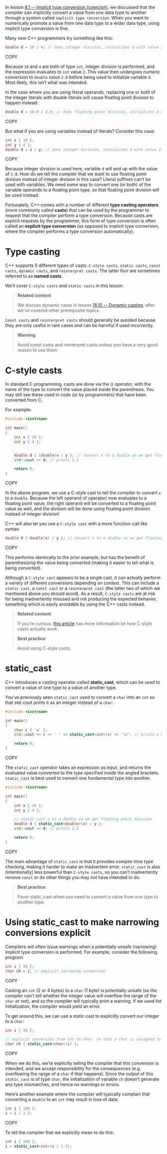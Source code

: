 In lesson [8.1 -- Implicit type conversion (coercion)](https://www.learncpp.com/cpp-tutorial/implicit-type-conversion-coercion/), we discussed that the compiler can implicitly convert a value from one data type to another through a system called `implicit type conversion`. When you want to numerically promote a value from one data type to a wider data type, using implicit type conversion is fine.

Many new C++ programmers try something like this:

```cpp
double d = 10 / 4; // does integer division, initializes d with value 2.0
```

COPY

Because `10` and `4` are both of type `int`, integer division is performed, and the expression evaluates to `int` value `2`. This value then undergoes numeric conversion to `double` value `2.0` before being used to initialize variable `d`. Most likely, this isn’t what was intended.

In the case where you are using literal operands, replacing one or both of the integer literals with double literals will cause floating point division to happen instead:

```cpp
double d = 10.0 / 4.0; // does floating point division, initializes d with value 2.5
```

COPY

But what if you are using variables instead of literals? Consider this case:

```cpp
int x { 10 };
int y { 4 };
double d = x / y; // does integer division, initializes d with value 2.0
```

COPY

Because integer division is used here, variable `d` will end up with the value of `2.0`. How do we tell the compiler that we want to use floating point division instead of integer division in this case? Literal suffixes can’t be used with variables. We need some way to convert one (or both) of the variable operands to a floating point type, so that floating point division will be used instead.

Fortunately, C++ comes with a number of different **type casting operators** (more commonly called **casts**) that can be used by the programmer to request that the compiler perform a type conversion. Because casts are explicit requests by the programmer, this form of type conversion is often called an **explicit type conversion** (as opposed to implicit type conversion, where the compiler performs a type conversion automatically).

# Type casting

C++ supports 5 different types of casts: `C-style casts`, `static casts`, `const casts`, `dynamic casts`, and `reinterpret casts`. The latter four are sometimes referred to as **named casts**.

We’ll cover `C-style casts` and `static casts` in this lesson.

> **Related content**
>
> We discuss dynamic casts in lesson [18.10 -- Dynamic casting](https://www.learncpp.com/cpp-tutorial/dynamic-casting/), after we’ve covered other prerequisite topics.

`Const casts` and `reinterpret casts` should generally be avoided because they are only useful in rare cases and can be harmful if used incorrectly.

> **Warning**
>
> Avoid const casts and reinterpret casts unless you have a very good reason to use them.

# C-style casts

In standard C programming, casts are done via the () operator, with the name of the type to convert the value placed inside the parenthesis. You may still see these used in code (or by programmers) that have been converted from C.

For example:

```cpp
#include <iostream>

int main()
{
    int x { 10 };
    int y { 4 };


    double d { (double)x / y }; // convert x to a double so we get floating point division
    std::cout << d; // prints 2.5

    return 0;
}
```

COPY

In the above program, we use a C-style cast to tell the compiler to convert `x` to a `double`. Because the left operand of operator/ now evaluates to a floating point value, the right operand will be converted to a floating point value as well, and the division will be done using floating point division instead of integer division!

C++ will also let you use a `C-style cast` with a more function-call like syntax:

```cpp
double d { double(x) / y }; // convert x to a double so we get floating point division
```

COPY

This performs identically to the prior example, but has the benefit of parenthesizing the value being converted (making it easier to tell what is being converted).

Although a `C-style cast` appears to be a single cast, it can actually perform a variety of different conversions depending on context. This can include a `static cast`, a `const cast` or a `reinterpret cast` (the latter two of which we mentioned above you should avoid). As a result, `C-style casts` are at risk for being inadvertently misused and not producing the expected behavior, something which is easily avoidable by using the C++ casts instead.

> **Related content**
>
> If you’re curious, [this article](https://anteru.net/blog/2007/c-background-static-reinterpret-and-c-style-casts/) has more information on how C-style casts actually work.

> **Best practice**
>
> Avoid using C-style casts.

# static_cast

C++ introduces a casting operator called **static_cast**, which can be used to convert a value of one type to a value of another type.

You’ve previously seen `static_cast` used to convert a `char` into an `int` so that std::cout prints it as an integer instead of a `char`:

```cpp
#include <iostream>

int main()
{
    char c { 'a' };
    std::cout << c << ' ' << static_cast<int>(c) << '\n'; // prints a 97

    return 0;
}
```

COPY

The `static_cast` operator takes an expression as input, and returns the evaluated value converted to the type specified inside the angled brackets. `static_cast` is best used to convert one fundamental type into another.

```cpp
#include <iostream>

int main()
{
    int x { 10 };
    int y { 4 };

    // static cast x to a double so we get floating point division
    double d { static_cast<double>(x) / y };
    std::cout << d; // prints 2.5

    return 0;
}
```

COPY

The main advantage of `static_cast` is that it provides compile-time type checking, making it harder to make an inadvertent error. `static_cast` is also (intentionally) less powerful than `C-style casts`, so you can’t inadvertently remove `const` or do other things you may not have intended to do.

> **Best practice**
>
> Favor static_cast when you need to convert a value from one type to another type.

# Using static_cast to make narrowing conversions explicit

Compilers will often issue warnings when a potentially unsafe (narrowing) implicit type conversion is performed. For example, consider the following program:

```cpp
int i { 48 };
char ch = i; // implicit narrowing conversion
```

COPY

Casting an `int` (2 or 4 bytes) to a `char` (1 byte) is potentially unsafe (as the compiler can’t tell whether the integer value will overflow the range of the `char` or not), and so the compiler will typically print a warning. If we used list initialization, the compiler would yield an error.

To get around this, we can use a static cast to explicitly convert our integer to a `char`:

```cpp
int i { 48 };

// explicit conversion from int to char, so that a char is assigned to variable ch
char ch { static_cast<char>(i) };
```

COPY

When we do this, we’re explicitly telling the compiler that this conversion is intended, and we accept responsibility for the consequences (e.g. overflowing the range of a `char` if that happens). Since the output of this `static_cast` is of type `char`, the initialization of variable `ch` doesn’t generate any type mismatches, and hence no warnings or errors.

Here’s another example where the compiler will typically complain that converting a `double` to an `int` may result in loss of data:

```cpp
int i { 100 };
i = i / 2.5;
```

COPY

To tell the compiler that we explicitly mean to do this:

```cpp
int i { 100 };
i = static_cast<int>(i / 2.5);
```